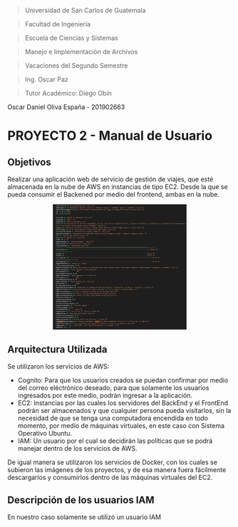 > Universidad de San Carlos de Guatemala    

> Facultad de Ingeniería 

> Escuela de Ciencias y Sistemas 

> Manejo e Implementación de Archivos 

> Vacaciones del Segundo Semestre 

> Ing. Oscar Paz 

> Tutor Académico: Diego Obín

Oscar Daniel Oliva España  - 201902663

# **PROYECTO 2 - Manual de Usuario**


## Objetivos

Realizar una aplicación web de servicio de gestión de viajes, que esté almacenada en la nube de AWS en instancias de tipo EC2.
Desde la que se pueda consumir el Backened por medio del frontend, ambas en la nube.

<div align=center>
    <img src="./img/img1.png" width="300px">
</div>

## Arquitectura Utilizada
Se utilizaron los servicios de AWS:
- Cognito: Para que los usuarios creados se puedan confirmar por medio del correo eléctrónico deseado, para que solamente los usuarios ingresados por este medio, podrán ingresar a la aplicación.
- EC2: Instancias por las cuales los servidores del BackEnd y el FrontEnd podrán ser almacenados y que cualquier persona pueda visitarlos, sin la necesidad de que se tenga una computadora encendida en todo momento, por medio de máquinas virtuales, en este caso con Sistema Operativo Ubuntu.
- IAM: Un usuario por el cual se decidirán las políticas que se podrá manejar dentro de los servicios de AWS.
  
De igual manera se utilizaron los servicios de Docker, con los cuales se subieron las imágenes de los proyectos, y de esa manera fuera fácilmente descargarlos y consumirlos dentro de las máquinas virtuales del EC2.


## Descripción de los usuarios IAM
En nuestro caso solamente se utilizó un usuario IAM